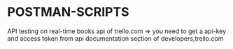# POSTMAN-SCRIPTS
API testing on real-time books api of trello.com
=> you need to get a api-key and access token from api documentation section of developers,trello.com

